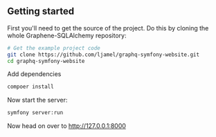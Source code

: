 Getting started
---------------

First you'll need to get the source of the project. Do this by cloning the
whole Graphene-SQLAlchemy repository:

```bash
# Get the example project code
git clone https://github.com/ljamel/graphq-symfony-website.git
cd graphq-symfony-website
```

Add dependencies

```bash
compoer install
```

Now start the server:

```bash
symfony server:run
```


Now head on over to
http://127.0.0.1:8000

